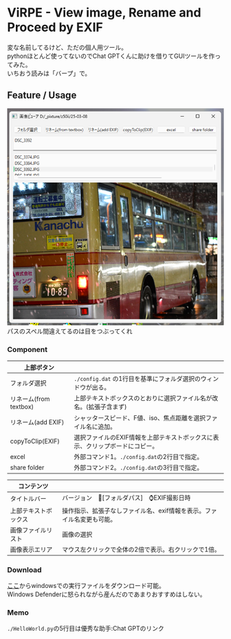 # ViRPE - View image, Rename and Proceed by EXIF

変な名前してるけど、ただの個人用ツール。  
pythonほとんど使ってないのでChat GPTくんに助けを借りてGUIツールを作ってみた。  
いちおう読みは「バープ」で。

## Feature / Usage

![alt text](image.png)  
パスのスペル間違えてるのは目をつぶってくれ  

### Component

|上部ボタン||
|-|-|
|フォルダ選択| ```./config.dat``` の1行目を基準にフォルダ選択のウィンドウが出る。
|リネーム(from textbox)|上部テキストボックスのとおりに選択ファイル名が改名。(拡張子含まず)
|リネーム(add EXIF)|シャッタースピード、F値、iso、焦点距離を選択ファイル名に追加。|
|copyToClip(EXIF)|選択ファイルのEXIF情報を上部テキストボックスに表示、クリップボードにコピー。
|excel|外部コマンド1。```./config.dat```の2行目で指定。
|share folder|外部コマンド2。```./config.dat```の3行目で指定。

|コンテンツ||
|-|-|
|タイトルバー|バージョン　📂[フォルダパス]　⌚EXIF撮影日時|
|上部テキストボックス|操作指示、拡張子なしファイル名、exif情報を表示。ファイル名変更も可能。|
|画像ファイルリスト|画像の選択|
|画像表示エリア|マウス左クリックで全体の2倍で表示。右クリックで1倍。|

### Download

[ここ](https://github.com/NobuoJt/ViRPE-photo-renamer/releases/tag/v1.0.2)からwindowsでの実行ファイルをダウンロード可能。  
Windows Defenderに怒られながら産んだのであまりおすすめはしない。

### Memo

```./HelloWorld.py```の5行目は優秀な助手:Chat GPTのリンク
